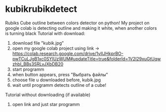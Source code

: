 # kubikrubikdetect
Rubiks Cube outline between colors detector on python!
My project on google colab is detecting outline and making it white, when another colors is turning black
Tutorial with download: 
1. download file "kubik.jpg"
2. open my google colab project using link -> https://colab.research.google.com/drive/1yIIJHkprBO-pwTCuLJgB1xc0SYIUzWUM#updateTitle=true&folderId=1V2l29xuGtUqwzhbI_BBs3SRLvJXbDB20
3. start programm
4. when button appears, press "Выбрать файлы"
5. choose file u downloaded before, kubik.jpg
6. wait until programm detects outline of a cube!

Tutorial without downloading (if available)
1. open link and just star programm
